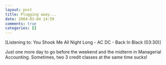 ```yaml
---
layout: post
title: Plugging away...
date: 2004-03-04 14:59
comments: true
categories: []
---
```

<div class="media">[Listening to: You Shook Me All Night Long - AC DC - Back In Black (03:30)]</div>

Just one more day to go before the weekend and the midterm in Managerial Accounting. Sometimes, two 3 credit classes at the same time sucks!
